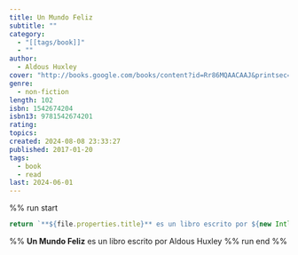```yaml
---
title: Un Mundo Feliz
subtitle: ""
category:
  - "[[tags/book]]"
  - ""
author:
  - Aldous Huxley
cover: "http://books.google.com/books/content?id=Rr86MQAACAAJ&printsec=frontcover&img=1&zoom=1&source=gbs_api"
genre:
  - non-fiction
length: 102
isbn: 1542674204
isbn13: 9781542674201
rating: 
topics: 
created: 2024-08-08 23:33:27
published: 2017-01-20
tags:
  - book
  - read
last: 2024-06-01
---
```

%% run start
```ts
return `**${file.properties.title}** es un libro escrito por ${new Intl.ListFormat("es").format(file.properties.author)}`
``` 
%%
**Un Mundo Feliz** es un libro escrito por Aldous Huxley
%% run end %%